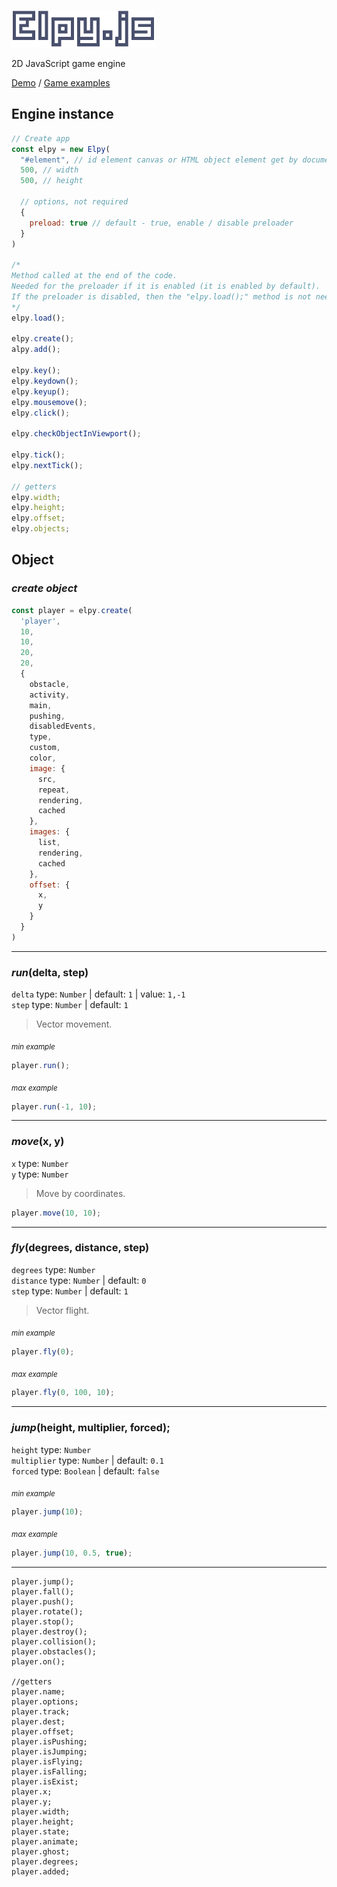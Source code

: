 ![logo](/docs/images/logo.png)

2D JavaScript game engine

[Demo](https://space2pacman.github.io/elpy/docs/) / [Game examples](https://space2pacman.github.io/elpy/docs/examples.html)

## Engine instance
```js
// Create app
const elpy = new Elpy(
  "#element", // id element canvas or HTML object element get by document.querySelector()
  500, // width
  500, // height
  
  // options, not required
  {
    preload: true // default - true, enable / disable preloader
  }
)

/*
Method called at the end of the code. 
Needed for the preloader if it is enabled (it is enabled by default).
If the preloader is disabled, then the "elpy.load();" method is not needed.
*/
elpy.load();

elpy.create();
alpy.add();

elpy.key();
elpy.keydown();
elpy.keyup();
elpy.mousemove();
elpy.click();

elpy.checkObjectInViewport();

elpy.tick();
elpy.nextTick();

// getters
elpy.width;
elpy.height;
elpy.offset;
elpy.objects;
```

## Object
### _create object_
```js
const player = elpy.create(
  'player',
  10,
  10,
  20,
  20,
  {
    obstacle,
    activity,
    main,
    pushing,
    disabledEvents,
    type,
    custom,
    color,
    image: {
      src,
      repeat,
      rendering,
      cached
    },
    images: {
      list,
      rendering,
      cached
    },
    offset: {
      x,
      y
    }
  }
)
```
---
### _run_(delta, step)
`delta` type: `Number` | default: `1` | value: `1,-1`  
`step` type: `Number` | default: `1`

>Vector movement.

<sub>_min example_</sub>
```js
player.run();
```
<sub>_max example_</sub>
```js
player.run(-1, 10);
```
---
### _move_(x, y)
`x` type: `Number`  
`y` type: `Number`

>Move by coordinates.

```js
player.move(10, 10);
```
---
### _fly_(degrees, distance, step)
`degrees` type: `Number`  
`distance` type: `Number` | default: `0`  
`step` type: `Number` | default: `1`

>Vector flight.

<sub>_min example_</sub>
```js
player.fly(0);
```
<sub>_max example_</sub>
```js
player.fly(0, 100, 10);
```
---
### _jump_(height, multiplier, forced);
`height` type: `Number`  
`multiplier` type: `Number` | default: `0.1`  
`forced` type: `Boolean` | default: `false`

<sub>_min example_</sub>
```js
player.jump(10);
```
<sub>_max example_</sub>
```js
player.jump(10, 0.5, true);
```
---

```
player.jump();
player.fall();
player.push();
player.rotate();
player.stop();
player.destroy();
player.collision();
player.obstacles();
player.on();

//getters
player.name;
player.options;
player.track;
player.dest;
player.offset;
player.isPushing;
player.isJumping;
player.isFlying;
player.isFalling;
player.isExist;
player.x;
player.y;
player.width;
player.height;
player.state;
player.animate;
player.ghost;
player.degrees;
player.added;
```

